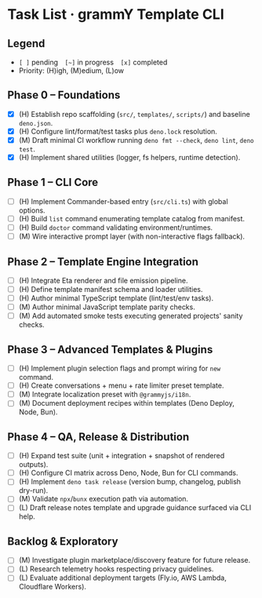 # Task List · grammY Template CLI

## Legend

- `[ ]` pending `[~]` in progress `[x]` completed
- Priority: (H)igh, (M)edium, (L)ow

## Phase 0 – Foundations

- [x] (H) Establish repo scaffolding (`src/`, `templates/`, `scripts/`) and baseline `deno.json`.
- [x] (H) Configure lint/format/test tasks plus `deno.lock` resolution.
- [x] (M) Draft minimal CI workflow running `deno fmt --check`, `deno lint`, `deno test`.
- [x] (H) Implement shared utilities (logger, fs helpers, runtime detection).

## Phase 1 – CLI Core

- [ ] (H) Implement Commander-based entry (`src/cli.ts`) with global options.
- [ ] (H) Build `list` command enumerating template catalog from manifest.
- [ ] (H) Build `doctor` command validating environment/runtimes.
- [ ] (M) Wire interactive prompt layer (with non-interactive flags fallback).

## Phase 2 – Template Engine Integration

- [ ] (H) Integrate Eta renderer and file emission pipeline.
- [ ] (H) Define template manifest schema and loader utilities.
- [ ] (H) Author minimal TypeScript template (lint/test/env tasks).
- [ ] (M) Author minimal JavaScript template parity checks.
- [ ] (M) Add automated smoke tests executing generated projects' sanity checks.

## Phase 3 – Advanced Templates & Plugins

- [ ] (H) Implement plugin selection flags and prompt wiring for `new` command.
- [ ] (H) Create conversations + menu + rate limiter preset template.
- [ ] (M) Integrate localization preset with `@grammyjs/i18n`.
- [ ] (M) Document deployment recipes within templates (Deno Deploy, Node, Bun).

## Phase 4 – QA, Release & Distribution

- [ ] (H) Expand test suite (unit + integration + snapshot of rendered outputs).
- [ ] (H) Configure CI matrix across Deno, Node, Bun for CLI commands.
- [ ] (H) Implement `deno task release` (version bump, changelog, publish dry-run).
- [ ] (M) Validate `npx`/`bunx` execution path via automation.
- [ ] (L) Draft release notes template and upgrade guidance surfaced via CLI help.

## Backlog & Exploratory

- [ ] (M) Investigate plugin marketplace/discovery feature for future release.
- [ ] (L) Research telemetry hooks respecting privacy guidelines.
- [ ] (L) Evaluate additional deployment targets (Fly.io, AWS Lambda, Cloudflare Workers).
